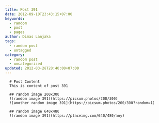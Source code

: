 ```yaml
---
title: Post 391
date: 2012-09-10T23:43:15+07:00
keywords:
  - random
  - post
  - pages
author: Dimas Lanjaka
tags:
  - random post
  - untagged
category:
  - random post
  - uncategorized
updated: 2012-03-28T20:40:00+07:00
---
```


      # Post Content
      This is content of post 391

      ## random image 200x300
      ![random image 391](https://picsum.photos/200/300)
      ![another random image 391](https://picsum.photos/200/300?random=1)

      ## random image 640x480
      ![random image 391](https://placeimg.com/640/480/any)
      